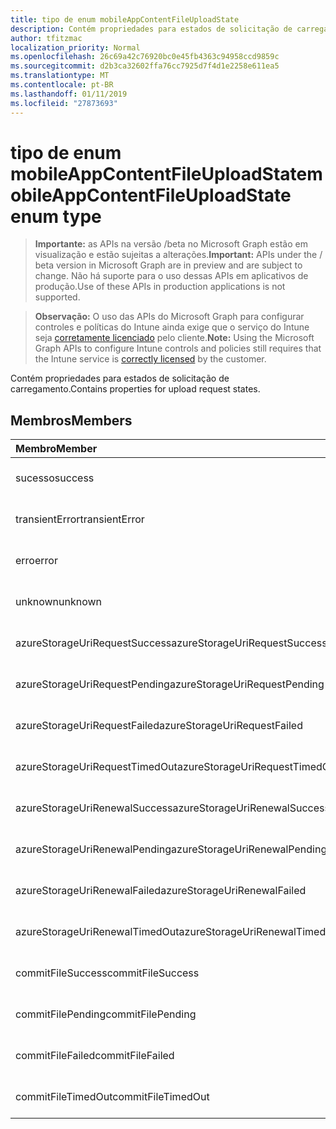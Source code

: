 ```yaml
---
title: tipo de enum mobileAppContentFileUploadState
description: Contém propriedades para estados de solicitação de carregamento.
author: tfitzmac
localization_priority: Normal
ms.openlocfilehash: 26c69a42c76920bc0e45fb4363c94958ccd9859c
ms.sourcegitcommit: d2b3ca32602ffa76cc7925d7f4d1e2258e611ea5
ms.translationtype: MT
ms.contentlocale: pt-BR
ms.lasthandoff: 01/11/2019
ms.locfileid: "27873693"
---
```

# <a name="mobileappcontentfileuploadstate-enum-type"></a><span data-ttu-id="07410-103">tipo de enum mobileAppContentFileUploadState</span><span class="sxs-lookup"><span data-stu-id="07410-103">mobileAppContentFileUploadState enum type</span></span>

> <span data-ttu-id="07410-104">**Importante:** as APIs na versão /beta no Microsoft Graph estão em visualização e estão sujeitas a alterações.</span><span class="sxs-lookup"><span data-stu-id="07410-104">**Important:** APIs under the / beta version in Microsoft Graph are in preview and are subject to change.</span></span> <span data-ttu-id="07410-105">Não há suporte para o uso dessas APIs em aplicativos de produção.</span><span class="sxs-lookup"><span data-stu-id="07410-105">Use of these APIs in production applications is not supported.</span></span>

> <span data-ttu-id="07410-106">**Observação:** O uso das APIs do Microsoft Graph para configurar controles e políticas do Intune ainda exige que o serviço do Intune seja [corretamente licenciado](https://go.microsoft.com/fwlink/?linkid=839381) pelo cliente.</span><span class="sxs-lookup"><span data-stu-id="07410-106">**Note:** Using the Microsoft Graph APIs to configure Intune controls and policies still requires that the Intune service is [correctly licensed](https://go.microsoft.com/fwlink/?linkid=839381) by the customer.</span></span>

<span data-ttu-id="07410-107">Contém propriedades para estados de solicitação de carregamento.</span><span class="sxs-lookup"><span data-stu-id="07410-107">Contains properties for upload request states.</span></span>
## <a name="members"></a><span data-ttu-id="07410-108">Membros</span><span class="sxs-lookup"><span data-stu-id="07410-108">Members</span></span>
|<span data-ttu-id="07410-109">Membro</span><span class="sxs-lookup"><span data-stu-id="07410-109">Member</span></span>|<span data-ttu-id="07410-110">Valor</span><span class="sxs-lookup"><span data-stu-id="07410-110">Value</span></span>|<span data-ttu-id="07410-111">Descrição</span><span class="sxs-lookup"><span data-stu-id="07410-111">Description</span></span>|
|:---|:---|:---|
|<span data-ttu-id="07410-112">sucesso</span><span class="sxs-lookup"><span data-stu-id="07410-112">success</span></span>|<span data-ttu-id="07410-113">0</span><span class="sxs-lookup"><span data-stu-id="07410-113">0</span></span>|<span data-ttu-id="07410-114">Ainda não documentado</span><span class="sxs-lookup"><span data-stu-id="07410-114">Not yet documented</span></span>|
|<span data-ttu-id="07410-115">transientError</span><span class="sxs-lookup"><span data-stu-id="07410-115">transientError</span></span>|<span data-ttu-id="07410-116">1</span><span class="sxs-lookup"><span data-stu-id="07410-116">1</span></span>|<span data-ttu-id="07410-117">Ainda não documentado</span><span class="sxs-lookup"><span data-stu-id="07410-117">Not yet documented</span></span>|
|<span data-ttu-id="07410-118">erro</span><span class="sxs-lookup"><span data-stu-id="07410-118">error</span></span>|<span data-ttu-id="07410-119">2</span><span class="sxs-lookup"><span data-stu-id="07410-119">2</span></span>|<span data-ttu-id="07410-120">Ainda não documentado</span><span class="sxs-lookup"><span data-stu-id="07410-120">Not yet documented</span></span>|
|<span data-ttu-id="07410-121">unknown</span><span class="sxs-lookup"><span data-stu-id="07410-121">unknown</span></span>|<span data-ttu-id="07410-122">3</span><span class="sxs-lookup"><span data-stu-id="07410-122">3</span></span>|<span data-ttu-id="07410-123">Ainda não documentado</span><span class="sxs-lookup"><span data-stu-id="07410-123">Not yet documented</span></span>|
|<span data-ttu-id="07410-124">azureStorageUriRequestSuccess</span><span class="sxs-lookup"><span data-stu-id="07410-124">azureStorageUriRequestSuccess</span></span>|<span data-ttu-id="07410-125">100</span><span class="sxs-lookup"><span data-stu-id="07410-125">100</span></span>|<span data-ttu-id="07410-126">Ainda não documentado</span><span class="sxs-lookup"><span data-stu-id="07410-126">Not yet documented</span></span>|
|<span data-ttu-id="07410-127">azureStorageUriRequestPending</span><span class="sxs-lookup"><span data-stu-id="07410-127">azureStorageUriRequestPending</span></span>|<span data-ttu-id="07410-128">101</span><span class="sxs-lookup"><span data-stu-id="07410-128">101</span></span>|<span data-ttu-id="07410-129">Ainda não documentado</span><span class="sxs-lookup"><span data-stu-id="07410-129">Not yet documented</span></span>|
|<span data-ttu-id="07410-130">azureStorageUriRequestFailed</span><span class="sxs-lookup"><span data-stu-id="07410-130">azureStorageUriRequestFailed</span></span>|<span data-ttu-id="07410-131">102</span><span class="sxs-lookup"><span data-stu-id="07410-131">102</span></span>|<span data-ttu-id="07410-132">Ainda não documentado</span><span class="sxs-lookup"><span data-stu-id="07410-132">Not yet documented</span></span>|
|<span data-ttu-id="07410-133">azureStorageUriRequestTimedOut</span><span class="sxs-lookup"><span data-stu-id="07410-133">azureStorageUriRequestTimedOut</span></span>|<span data-ttu-id="07410-134">103</span><span class="sxs-lookup"><span data-stu-id="07410-134">103</span></span>|<span data-ttu-id="07410-135">Ainda não documentado</span><span class="sxs-lookup"><span data-stu-id="07410-135">Not yet documented</span></span>|
|<span data-ttu-id="07410-136">azureStorageUriRenewalSuccess</span><span class="sxs-lookup"><span data-stu-id="07410-136">azureStorageUriRenewalSuccess</span></span>|<span data-ttu-id="07410-137">200</span><span class="sxs-lookup"><span data-stu-id="07410-137">200</span></span>|<span data-ttu-id="07410-138">Ainda não documentado</span><span class="sxs-lookup"><span data-stu-id="07410-138">Not yet documented</span></span>|
|<span data-ttu-id="07410-139">azureStorageUriRenewalPending</span><span class="sxs-lookup"><span data-stu-id="07410-139">azureStorageUriRenewalPending</span></span>|<span data-ttu-id="07410-140">201</span><span class="sxs-lookup"><span data-stu-id="07410-140">201</span></span>|<span data-ttu-id="07410-141">Ainda não documentado</span><span class="sxs-lookup"><span data-stu-id="07410-141">Not yet documented</span></span>|
|<span data-ttu-id="07410-142">azureStorageUriRenewalFailed</span><span class="sxs-lookup"><span data-stu-id="07410-142">azureStorageUriRenewalFailed</span></span>|<span data-ttu-id="07410-143">202</span><span class="sxs-lookup"><span data-stu-id="07410-143">202</span></span>|<span data-ttu-id="07410-144">Ainda não documentado</span><span class="sxs-lookup"><span data-stu-id="07410-144">Not yet documented</span></span>|
|<span data-ttu-id="07410-145">azureStorageUriRenewalTimedOut</span><span class="sxs-lookup"><span data-stu-id="07410-145">azureStorageUriRenewalTimedOut</span></span>|<span data-ttu-id="07410-146">203</span><span class="sxs-lookup"><span data-stu-id="07410-146">203</span></span>|<span data-ttu-id="07410-147">Ainda não documentado</span><span class="sxs-lookup"><span data-stu-id="07410-147">Not yet documented</span></span>|
|<span data-ttu-id="07410-148">commitFileSuccess</span><span class="sxs-lookup"><span data-stu-id="07410-148">commitFileSuccess</span></span>|<span data-ttu-id="07410-149">300</span><span class="sxs-lookup"><span data-stu-id="07410-149">300</span></span>|<span data-ttu-id="07410-150">Ainda não documentado</span><span class="sxs-lookup"><span data-stu-id="07410-150">Not yet documented</span></span>|
|<span data-ttu-id="07410-151">commitFilePending</span><span class="sxs-lookup"><span data-stu-id="07410-151">commitFilePending</span></span>|<span data-ttu-id="07410-152">301</span><span class="sxs-lookup"><span data-stu-id="07410-152">301</span></span>|<span data-ttu-id="07410-153">Ainda não documentado</span><span class="sxs-lookup"><span data-stu-id="07410-153">Not yet documented</span></span>|
|<span data-ttu-id="07410-154">commitFileFailed</span><span class="sxs-lookup"><span data-stu-id="07410-154">commitFileFailed</span></span>|<span data-ttu-id="07410-155">302</span><span class="sxs-lookup"><span data-stu-id="07410-155">302</span></span>|<span data-ttu-id="07410-156">Ainda não documentado</span><span class="sxs-lookup"><span data-stu-id="07410-156">Not yet documented</span></span>|
|<span data-ttu-id="07410-157">commitFileTimedOut</span><span class="sxs-lookup"><span data-stu-id="07410-157">commitFileTimedOut</span></span>|<span data-ttu-id="07410-158">303</span><span class="sxs-lookup"><span data-stu-id="07410-158">303</span></span>|<span data-ttu-id="07410-159">Ainda não documentado</span><span class="sxs-lookup"><span data-stu-id="07410-159">Not yet documented</span></span>|





